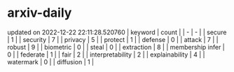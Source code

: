 # arxiv-daily
updated on 2022-12-22 22:11:28.520760
| keyword | count |
| - | - |
| secure | 1 |
| security | 7 |
| privacy | 5 |
| protect | 1 |
| defense | 0 |
| attack | 7 |
| robust | 9 |
| biometric | 0 |
| steal | 0 |
| extraction | 8 |
| membership infer | 0 |
| federate | 1 |
| fair | 2 |
| interpretability | 2 |
| explainability | 4 |
| watermark | 0 |
| diffusion | 1 |
